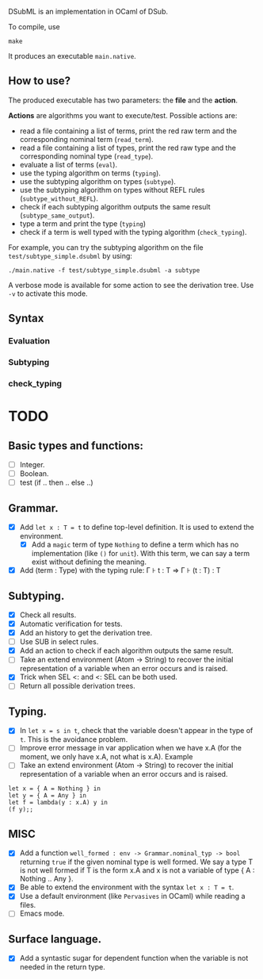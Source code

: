 DSubML is an implementation in OCaml of DSub.

To compile, use
```
make
```

It produces an executable `main.native`.

## How to use?

The produced executable has two parameters: the **file** and the **action**.

**Actions** are algorithms you want to execute/test.
Possible actions are:
- read a file containing a list of terms, print the red raw term and the corresponding nominal term (`read_term`).
- read a file containing a list of types, print the red raw type and the corresponding nominal type (`read_type`).
- evaluate a list of terms (`eval`).
- use the typing algorithm on terms (`typing`).
- use the subtyping algorithm on types (`subtype`).
- use the subtyping algorithm on types without REFL rules (`subtype_without_REFL`).
- check if each subtyping algorithm outputs the same result
  (`subtype_same_output`).
- type a term and print the type (`typing`)
- check if a term is well typed with the typing algorithm (`check_typing`).

For example, you can try the subtyping algorithm on the file `test/subtype_simple.dsubml` by using:
```
./main.native -f test/subtype_simple.dsubml -a subtype
```

A verbose mode is available for some action to see the derivation tree. Use `-v`
to activate this mode.

## Syntax

### Evaluation

### Subtyping

### check_typing


TODO
====

## Basic types and functions:

- [ ] Integer.
- [ ] Boolean.
- [ ] test (if .. then .. else ..)

## Grammar.

- [x] Add `let x : T = t` to define top-level definition. It is used to extend
  the environment.
  - [x] Add a `magic` term of type `Nothing` to define a term which has no
    implementation (like `()` for `unit`). With this term, we can say a term
    exist without defining the meaning.
- [x] Add (term : Type) with the typing rule: Γ ⊦ t : T => Γ ⊦ (t : T) : T

## Subtyping.

- [x] Check all results.
- [x] Automatic verification for tests.
- [x] Add an history to get the derivation tree.
- [ ] Use SUB in select rules.
- [x] Add an action to check if each algorithm outputs the same result.
- [ ] Take an extend environment (Atom ->
  String) to recover the initial representation of a variable when an error
  occurs and is raised.
- [x] Trick when SEL <: and <: SEL can be both used.
- [ ] Return all possible derivation trees.

## Typing.

- [x] In `let x = s in t`, check that the variable doesn't appear in the type of
  `t`. This is the avoidance problem.
- [ ] Improve error message in var application when we have x.A (for the moment, we only have x.A, not what is x.A). Example
- [ ] Take an extend environment (Atom -> String) to recover the initial
  representation of a variable when an error occurs and is raised.

```
let x = { A = Nothing } in
let y = { A = Any } in
let f = lambda(y : x.A) y in
(f y);;
```

## MISC

- [x] Add a function `well_formed : env -> Grammar.nominal_typ -> bool`
  returning `true` if the given nominal type is well formed. We say a type T is
  not well formed if T is the form x.A and x is not a variable of type { A :
  Nothing .. Any }.
- [x] Be able to extend the environment with the syntax `let x : T = t`.
- [x] Use a default environment (like `Pervasives` in OCaml) while reading a files.
- [ ] Emacs mode.

## Surface language.

- [x] Add a syntastic sugar for dependent function when the variable is not
  needed in the return type.
